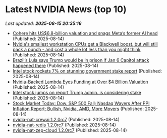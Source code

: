 # Latest NVIDIA News (top 10)
_Last updated: **2025-08-15 20:35:16**_

- [Cohere hits US$6.8-billion valuation and snags Meta’s former AI head](https://financialpost.com/technology/cohere-hits-billion-valuation-snags-meta-ai-head) (Published: 2025-08-14)
- [Nvidia's smallest workstation CPUs get a Blackwell boost, but will still pack a punch - and cost a whole lot less than you might think](https://www.techradar.com/pro/nvidias-smallest-workstation-cpus-get-a-blackwell-boost-but-will-still-pack-a-punch-and-cost-a-whole-lot-less-than-you-might-think) (Published: 2025-08-14)
- [Brazil’s Lula says Trump would be in prison if Jan 6 Capitol attack happened there](https://economictimes.indiatimes.com/news/international/us/brazils-lula-says-trump-would-be-in-prison-if-jan-6-capitol-attack-happened-there/articleshow/123312651.cms) (Published: 2025-08-14)
- [Intel stock rockets 7% on stunning government stake report](https://rollingout.com/2025/08/14/intel-stock-rockets-7-on-government/) (Published: 2025-08-14)
- [Nvidia-Backed Lambda Eyes Funding at Over $4 Billion Valuation](https://biztoc.com/x/0f8f91c11fb91ff9) (Published: 2025-08-14)
- [Intel stock jumps on report Trump admin. is considering stake](https://finance.yahoo.com/video/intel-stock-jumps-report-trump-200947477.html) (Published: 2025-08-14)
- [Stock Market Today: Dow, S&P 500 Fall; Nasdaq Wavers After PPI Inflation Report; Bullish, Nvidia, AMD, More Movers](https://biztoc.com/x/cf18ad636f9a1806) (Published: 2025-08-14)
- [nvidia-nat-crewai 1.2.0rc7](https://pypi.org/project/nvidia-nat-crewai/1.2.0rc7/) (Published: 2025-08-14)
- [nvidia-nat-redis 1.2.0rc7](https://pypi.org/project/nvidia-nat-redis/1.2.0rc7/) (Published: 2025-08-14)
- [nvidia-nat-zep-cloud 1.2.0rc7](https://pypi.org/project/nvidia-nat-zep-cloud/1.2.0rc7/) (Published: 2025-08-14)
